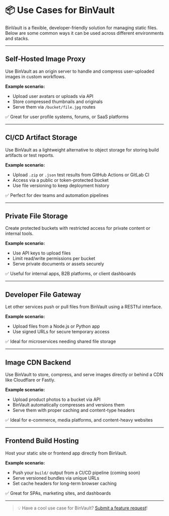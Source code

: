 # 📦 Use Cases for BinVault

BinVault is a flexible, developer-friendly solution for managing static files. Below are some common ways it can be used across different environments and stacks.

---
## Self-Hosted Image Proxy

Use BinVault as an origin server to handle and compress user-uploaded images in custom workflows.

**Example scenario:**
- Upload user avatars or uploads via API
- Store compressed thumbnails and originals
- Serve them via `/bucket/file.jpg` routes

✅ Great for user profile systems, forums, or SaaS platforms

---

## CI/CD Artifact Storage

Use BinVault as a lightweight alternative to object storage for storing build artifacts or test reports.

**Example scenario:**
- Upload `.zip` or `.json` test results from GitHub Actions or GitLab CI
- Access via a public or token-protected bucket
- Use file versioning to keep deployment history

✅ Perfect for dev teams and automation pipelines

---


## Private File Storage

Create protected buckets with restricted access for private content or internal tools.

**Example scenario:**
- Use API keys to upload files
- Limit read/write permissions per bucket
- Serve private documents or assets securely

✅ Useful for internal apps, B2B platforms, or client dashboards

---

## Developer File Gateway

Let other services push or pull files from BinVault using a RESTful interface.

**Example scenario:**
- Upload files from a Node.js or Python app
- Use signed URLs for secure temporary access

✅ Ideal for microservices needing shared file storage

---

## Image CDN Backend

Use BinVault to store, compress, and serve images directly or behind a CDN like Cloudflare or Fastly.

**Example scenario:**
- Upload product photos to a bucket via API
- BinVault automatically compresses and versions them
- Serve them with proper caching and content-type headers

✅ Ideal for e-commerce, media platforms, and content-heavy websites

---

## Frontend Build Hosting

Host your static site or frontend app directly from BinVault.

**Example scenario:**
- Push your `build/` output from a CI/CD pipeline (coming soon)
- Serve versioned bundles via unique URLs
- Set cache headers for long-term browser caching

✅ Great for SPAs, marketing sites, and dashboards

---

> 💡 Have a cool use case for BinVault? [Submit a feature request](https://github.com/kalevski/binvault/issues/new?template=feature_request.md)!